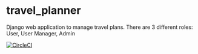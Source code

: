 # travel_planner

Django web application to manage travel plans. 
There are 3 different roles: User, User Manager, Admin





[![CircleCI](https://circleci.com/gh/shubhangini-tripathy/travel_planner/tree/master.svg?style=svg)](https://circleci.com/gh/shubhangini-tripathy/travel_planner/tree/master)
